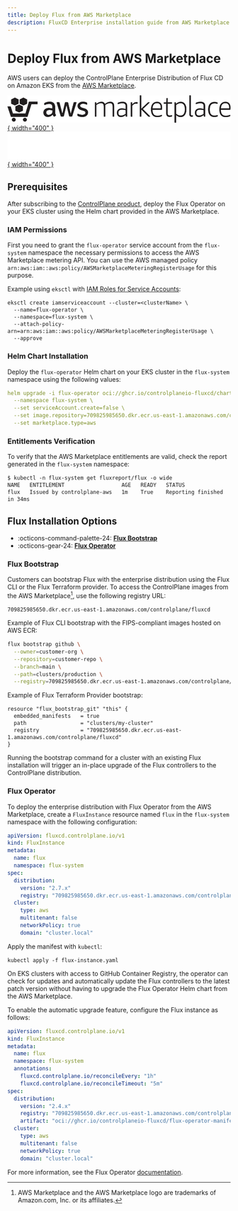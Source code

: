 ```yaml
---
title: Deploy Flux from AWS Marketplace
description: FluxCD Enterprise installation guide from AWS Marketplace
---
```


# Deploy Flux from AWS Marketplace

AWS users can deploy the ControlPlane Enterprise Distribution of Flux CD
on Amazon EKS from the [AWS Marketplace](https://aws.amazon.com/marketplace/pp/prodview-ndm54wno7tayg). 

[![ControlPlane AWS](../images/AWSMP_NewLogo_RGB_BLK.svg#only-light){ width="400" }](https://aws.amazon.com/marketplace/pp/prodview-ndm54wno7tayg)
[![ControlPlane AWS](../images/AWSMP_NewLogo_RGB_WHT.svg#only-dark){ width="400" }](https://aws.amazon.com/marketplace/pp/prodview-ndm54wno7tayg)

## Prerequisites

After subscribing to the [ControlPlane product](https://aws.amazon.com/marketplace/pp/prodview-ndm54wno7tayg),
deploy the Flux Operator on your EKS cluster using the Helm chart provided in the AWS Marketplace.

### IAM Permissions

First you need to grant the `flux-operator` service account from the `flux-system` namespace the
necessary permissions to access the AWS Marketplace metering API. You can use the AWS managed
policy `arn:aws:iam::aws:policy/AWSMarketplaceMeteringRegisterUsage` for this purpose.

Example using `eksctl` with [IAM Roles for Service Accounts](https://eksctl.io/usage/iamserviceaccounts/):

```shell
eksctl create iamserviceaccount --cluster=<clusterName> \
  --name=flux-operator \
  --namespace=flux-system \
  --attach-policy-arn=arn:aws:iam::aws:policy/AWSMarketplaceMeteringRegisterUsage \
  --approve
```

### Helm Chart Installation

Deploy the `flux-operator` Helm chart on your EKS cluster in the `flux-system` namespace using
the following values:

```yaml
helm upgrade -i flux-operator oci://ghcr.io/controlplaneio-fluxcd/charts/flux-operator \
  --namespace flux-system \
  --set serviceAccount.create=false \
  --set image.repository=709825985650.dkr.ecr.us-east-1.amazonaws.com/controlplane/fluxcd/flux-operator \
  --set marketplace.type=aws
```

### Entitlements Verification

To verify that the AWS Marketplace entitlements are valid,
check the report generated in the `flux-system` namespace:

```console
$ kubectl -n flux-system get fluxreport/flux -o wide
NAME   ENTITLEMENT                  AGE   READY   STATUS
flux   Issued by controlplane-aws   1m    True    Reporting finished in 34ms
```

## Flux Installation Options

<div class="grid cards" markdown>

- :octicons-command-palette-24: __[Flux Bootstrap](#flux-bootstrap)__
- :octicons-gear-24: __[Flux Operator](#flux-operator)__

</div>

### Flux Bootstrap

Customers can bootstrap Flux with the enterprise distribution using the Flux CLI or the Flux Terraform provider.
To access the ControlPlane images from the AWS Marketplace[^1], use the following registry URL:

```shell
709825985650.dkr.ecr.us-east-1.amazonaws.com/controlplane/fluxcd
```

Example of Flux CLI bootstrap with the FIPS-compliant images hosted on AWS ECR:

```bash
flux bootstrap github \
  --owner=customer-org \
  --repository=customer-repo \
  --branch=main \
  --path=clusters/production \
  --registry=709825985650.dkr.ecr.us-east-1.amazonaws.com/controlplane/fluxcd
```

Example of Flux Terraform Provider bootstrap:

```hcl
resource "flux_bootstrap_git" "this" {
  embedded_manifests   = true
  path                 = "clusters/my-cluster"
  registry             = "709825985650.dkr.ecr.us-east-1.amazonaws.com/controlplane/fluxcd"
}
```

Running the bootstrap command for a cluster with an existing Flux installation will trigger
an in-place upgrade of the Flux controllers to the ControlPlane distribution.

### Flux Operator

To deploy the enterprise distribution with Flux Operator from the AWS Marketplace,
create a `FluxInstance` resource named `flux` in the `flux-system` namespace
with the following configuration:

```yaml
apiVersion: fluxcd.controlplane.io/v1
kind: FluxInstance
metadata:
  name: flux
  namespace: flux-system
spec:
  distribution:
    version: "2.7.x"
    registry: "709825985650.dkr.ecr.us-east-1.amazonaws.com/controlplane/fluxcd"
  cluster:
    type: aws
    multitenant: false
    networkPolicy: true
    domain: "cluster.local"
```

Apply the manifest with `kubectl`:

```shell
kubectl apply -f flux-instance.yaml
```

On EKS clusters with access to GitHub Container Registry, the operator can check for updates
and automatically update the Flux controllers to the latest patch version without having to 
upgrade the Flux Operator Helm chart from the AWS Marketplace.

To enable the automatic upgrade feature, configure the Flux instance as follows:

```yaml
apiVersion: fluxcd.controlplane.io/v1
kind: FluxInstance
metadata:
  name: flux
  namespace: flux-system
  annotations:
    fluxcd.controlplane.io/reconcileEvery: "1h"
    fluxcd.controlplane.io/reconcileTimeout: "5m"
spec:
  distribution:
    version: "2.4.x"
    registry: "709825985650.dkr.ecr.us-east-1.amazonaws.com/controlplane/fluxcd"
    artifact: "oci://ghcr.io/controlplaneio-fluxcd/flux-operator-manifests"
  cluster:
    type: aws
    multitenant: false
    networkPolicy: true
    domain: "cluster.local"
```

For more information, see the Flux Operator [documentation](../operator/index.md).

[^1]: AWS Marketplace and the AWS Marketplace logo are trademarks of Amazon.com, Inc. or its affiliates.
